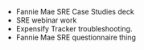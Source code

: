 - Fannie Mae SRE Case Studies deck
- SRE webinar work
- Expensify Tracker troubleshooting.
- Fannie Mae SRE questionnaire thing
